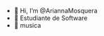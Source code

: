 - 👋 Hi, I’m @AriannaMosquera
- 👀 Estudiante de Software
- 🌱 musica
<!---
AriannaMosquera/AriannaMosquera is a ✨ special ✨ repository because its `README.md` (this file) appears on your GitHub profile.
You can click the Preview link to take a look at your changes.
--->
